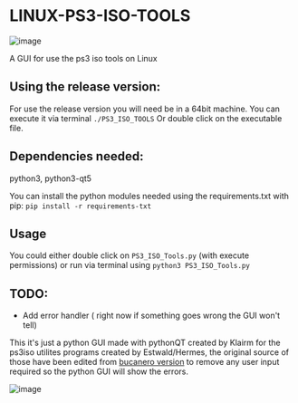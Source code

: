 # LINUX-PS3-ISO-TOOLS

![image](https://i.imgur.com/XmEYZ1w.png)

A GUI for use the ps3 iso tools on Linux

## Using the release version:

For use the release version you will need be in a 64bit machine.
You can execute it via terminal `./PS3_ISO_TOOLS`
Or double click on the executable file.

## Dependencies needed:

python3, python3-qt5

You can install the python modules needed using the requirements.txt with pip: `pip install -r requirements-txt`

## Usage

You could either double click on `PS3_ISO_Tools.py` (with execute permissions) or run via terminal using `python3 PS3_ISO_Tools.py`

## TODO:

- Add error handler ( right now if something goes wrong the GUI won't tell)

This it's just a python GUI made with pythonQT created by Klairm for the ps3iso utilites programs created by Estwald/Hermes, the original source of those have been edited from [bucanero version](https://github.com/bucanero/ps3iso-utils) to remove any user input required so the python GUI will show the errors.

![image](https://i.imgur.com/cTZlvDO.png)
